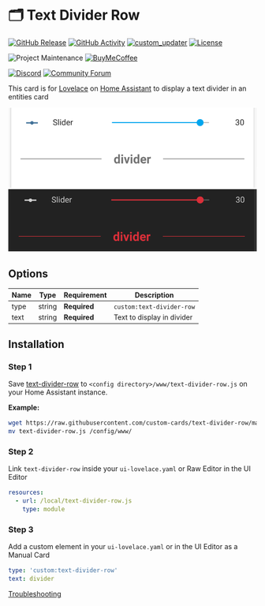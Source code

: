 # 🗂 Text Divider Row

[![GitHub Release][releases-shield]][releases]
[![GitHub Activity][commits-shield]][commits]
[![custom_updater][customupdaterbadge]][customupdater]
[![License][license-shield]](LICENSE.md)

![Project Maintenance][maintenance-shield]
[![BuyMeCoffee][buymecoffeebadge]][buymecoffee]

[![Discord][discord-shield]][discord]
[![Community Forum][forum-shield]][forum]

This card is for [Lovelace](https://www.home-assistant.io/lovelace) on [Home Assistant](https://www.home-assistant.io/) to display a text divider in an entities card

![example](example.png)
![example2](example2.png)

## Options

| Name | Type | Requirement | Description
| ---- | ---- | ------- | -----------
| type | string | **Required** | `custom:text-divider-row`
| text | string | **Required** | Text to display in divider

## Installation

### Step 1

Save [text-divider-row](https://github.com/custom-cards/text-divider-row/raw/master/text-divider-row.js) to `<config directory>/www/text-divider-row.js` on your Home Assistant instance.

**Example:**

```bash
wget https://raw.githubusercontent.com/custom-cards/text-divider-row/master/text-divider-row.js
mv text-divider-row.js /config/www/
```

### Step 2

Link `text-divider-row` inside your `ui-lovelace.yaml` or Raw Editor in the UI Editor

```yaml
resources:
  - url: /local/text-divider-row.js
    type: module
```

### Step 3

Add a custom element in your `ui-lovelace.yaml` or in the UI Editor as a Manual Card

```yaml
type: 'custom:text-divider-row'
text: divider
```

[Troubleshooting](https://github.com/thomasloven/hass-config/wiki/Lovelace-Plugins)

[buymecoffee]: https://www.buymeacoffee.com/iantrich
[buymecoffeebadge]: https://img.shields.io/badge/buy%20me%20a%20coffee-donate-blue.svg?style=for-the-badge
[commits-shield]: https://img.shields.io/github/commit-activity/y/custom-cards/text-divider-row.svg?style=for-the-badge
[commits]: https://github.com/custom-cards/text-divider-row/commits/master
[customupdater]: https://github.com/custom-components/custom_updater
[customupdaterbadge]: https://img.shields.io/badge/custom__updater-true-success.svg?style=for-the-badge
[discord]: https://discord.gg/Qa5fW2R
[discord-shield]: https://img.shields.io/discord/330944238910963714.svg?style=for-the-badge
[forum-shield]: https://img.shields.io/badge/community-forum-brightgreen.svg?style=for-the-badge
[forum]: https://community.home-assistant.io/
[license-shield]: https://img.shields.io/github/license/custom-cards/text-divider-row.svg?style=for-the-badge
[maintenance-shield]: https://img.shields.io/badge/maintainer-Ian%20Richardson%20%40iantrich-blue.svg?style=for-the-badge
[releases-shield]: https://img.shields.io/github/release/custom-cards/text-divider-row.svg?style=for-the-badge
[releases]: https://github.com/custom-cards/text-divider-row/releases
